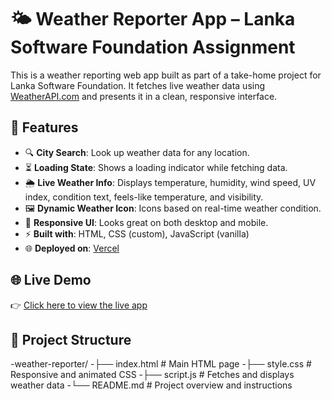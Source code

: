 # 🌤️ Weather Reporter App – Lanka Software Foundation Assignment

This is a weather reporting web app built as part of a take-home project for Lanka Software Foundation. It fetches live weather data using [WeatherAPI.com](https://weatherapi.com) and presents it in a clean, responsive interface.

## 🚀 Features

- 🔍 **City Search**: Look up weather data for any location.
- ⏳ **Loading State**: Shows a loading indicator while fetching data.
- 🌦️ **Live Weather Info**: Displays temperature, humidity, wind speed, UV index, condition text, feels-like temperature, and visibility.
- 🖼️ **Dynamic Weather Icon**: Icons based on real-time weather condition.
- 📱 **Responsive UI**: Looks great on both desktop and mobile.
- ⚡ **Built with**: HTML, CSS (custom), JavaScript (vanilla)
- 🌐 **Deployed on**: [Vercel](https://vercel.com)

## 🌐 Live Demo

👉 [Click here to view the live app](https://weather-reporter-two.vercel.app/)

## 📂 Project Structure
-weather-reporter/
-├── index.html # Main HTML page
-├── style.css # Responsive and animated CSS
-├── script.js # Fetches and displays weather data
-└── README.md # Project overview and instructions
